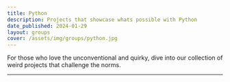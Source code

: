 ```yaml
---
title: Python
description: Projects that showcase whats possible with Python
date_published: 2024-01-29
layout: groups
cover: /assets/img/groups/python.jpg
---
```


For those who love the unconventional and quirky, dive into our collection of weird projects that challenge the norms.

---
